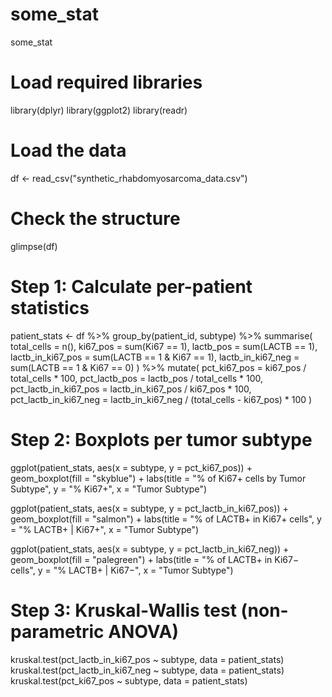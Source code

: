 # some_stat
some_stat

# Load required libraries
library(dplyr)
library(ggplot2)
library(readr)

# Load the data
df <- read_csv("synthetic_rhabdomyosarcoma_data.csv")

# Check the structure
glimpse(df)

# Step 1: Calculate per-patient statistics
patient_stats <- df %>%
  group_by(patient_id, subtype) %>%
  summarise(
    total_cells = n(),
    ki67_pos = sum(Ki67 == 1),
    lactb_pos = sum(LACTB == 1),
    lactb_in_ki67_pos = sum(LACTB == 1 & Ki67 == 1),
    lactb_in_ki67_neg = sum(LACTB == 1 & Ki67 == 0)
  ) %>%
  mutate(
    pct_ki67_pos = ki67_pos / total_cells * 100,
    pct_lactb_pos = lactb_pos / total_cells * 100,
    pct_lactb_in_ki67_pos = lactb_in_ki67_pos / ki67_pos * 100,
    pct_lactb_in_ki67_neg = lactb_in_ki67_neg / (total_cells - ki67_pos) * 100
  )

# Step 2: Boxplots per tumor subtype
ggplot(patient_stats, aes(x = subtype, y = pct_ki67_pos)) +
  geom_boxplot(fill = "skyblue") +
  labs(title = "% of Ki67+ cells by Tumor Subtype", y = "% Ki67+", x = "Tumor Subtype")

ggplot(patient_stats, aes(x = subtype, y = pct_lactb_in_ki67_pos)) +
  geom_boxplot(fill = "salmon") +
  labs(title = "% of LACTB+ in Ki67+ cells", y = "% LACTB+ | Ki67+", x = "Tumor Subtype")

ggplot(patient_stats, aes(x = subtype, y = pct_lactb_in_ki67_neg)) +
  geom_boxplot(fill = "palegreen") +
  labs(title = "% of LACTB+ in Ki67− cells", y = "% LACTB+ | Ki67−", x = "Tumor Subtype")

# Step 3: Kruskal-Wallis test (non-parametric ANOVA)
kruskal.test(pct_lactb_in_ki67_pos ~ subtype, data = patient_stats)
kruskal.test(pct_lactb_in_ki67_neg ~ subtype, data = patient_stats)
kruskal.test(pct_ki67_pos ~ subtype, data = patient_stats)

